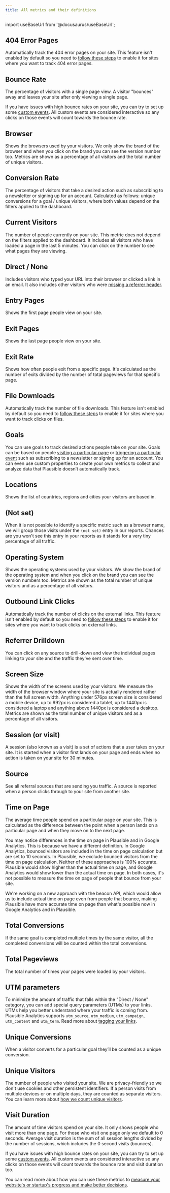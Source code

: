 ```yaml
---
title: All metrics and their definitions
---
```


import useBaseUrl from '@docusaurus/useBaseUrl';

## 404 Error Pages

Automatically track the 404 error pages on your site. This feature isn't enabled by default so you need to [follow these steps](error-pages-tracking-404.md) to enable it for sites where you want to track 404 error pages.

## Bounce Rate

The percentage of visitors with a single page view. A visitor "bounces" away and leaves your site after only viewing a single page.

If you have issues with high bounce rates on your site, you can try to set up some [custom events](custom-event-goals.md). All custom events are considered interactive so any clicks on those events will count towards the bounce rate.

## Browser

Shows the browsers used by your visitors. We only show the brand of the browser and when you click on the brand you can see the version number too. Metrics are shown as a percentage of all visitors and the total number of unique visitors.

## Conversion Rate

The percentage of visitors that take a desired action such as subscribing to a newsletter or signing up for an account. Calculated as follows:
unique conversions for a goal / unique visitors, where both values depend on the filters applied to the dashboard.

## Current Visitors

The number of people currently on your site. This metric does not depend on the filters applied to the dashboard. It includes all visitors who have loaded a page in the last 5 minutes. You can click on the number to see what pages they are viewing.

## Direct / None

Includes visitors who typed your URL into their browser or clicked a link in an email. It also includes other visitors who were [missing a referrer header](https://plausible.io/blog/referrer-policy).

## Entry Pages

Shows the first page people view on your site.

## Exit Pages

Shows the last page people view on your site.

## Exit Rate

Shows how often people exit from a specific page. It's calculated as the number of exits divided by the number of total pageviews for that specific page.

## File Downloads

Automatically track the number of file downloads. This feature isn't enabled by default so you need to [follow these steps](file-downloads-tracking.md) to enable it for sites where you want to track clicks on files.

## Goals

You can use goals to track desired actions people take on your site. Goals can be based on people [visiting a particular page](pageview-goals.md) or [triggering a particular event](custom-event-goals.md) such as subscribing to a newsletter or signing up for an account. You can even use custom properties to create your own metrics to collect and analyze data that Plausible doesn’t automatically track.

## Locations

Shows the list of countries, regions and cities your visitors are based in.

## (Not set)

When it is not possible to identify a specific metric such as a browser name, we will group those visits under the `(not set)` entry in our reports. Chances are you won't see this entry in your reports as it stands for a very tiny percentage of all traffic.

## Operating System

Shows the operating systems used by your visitors. We show the brand of the operating system and when you click on the brand you can see the version numbers too. Metrics are shown as the total number of unique visitors and as a percentage of all visitors.

## Outbound Link Clicks

Automatically track the number of clicks on the external links. This feature isn't enabled by default so you need to [follow these steps](outbound-link-click-tracking.md) to enable it for sites where you want to track clicks on external links.

## Referrer Drilldown

You can click on any source to drill-down and view the individual pages linking to your site and the traffic they've sent over time.

## Screen Size

Shows the width of the screens used by your visitors. We measure the width of the browser window where your site is actually rendered rather than the full screen width. Anything under 576px screen size is considered a mobile device, up to 992px is considered a tablet, up to 1440px is considered a laptop and anything above 1440px is considered a desktop. Metrics are shown as the total number of unique visitors and as a percentage of all visitors.

## Session (or visit)

A session (also known as a visit) is a set of actions that a user takes on your site. It is started when a visitor first lands on your page and ends when no action is taken on your site for 30 minutes.

## Source

See all referral sources that are sending you traffic. A source is reported when a person clicks through to your site from another site.

## Time on Page

The average time people spend on a particular page on your site. This is calculated as the difference between the point when a person lands on a particular page and when they move on to the next page.

You may notice differences in the time on page in Plausible and in Google Analytics. This is because we have a different definition. In Google Analytics, bounced visitors are included in the time on page calculation but are set to 10 seconds. In Plausible, we exclude bounced visitors from the time on page calculation. Neither of these approaches is 100% accurate. Plausible would show higher than the actual time on page, and Google Analytics would show lower than the actual time on page. In both cases, it's not possible to measure the time on page of people that bounce from your site. 

We're working on a new approach with the beacon API, which would allow us to include actual time on page even from people that bounce, making Plausible have more accurate time on page than what's possible now in Google Analytics and in Plausible.

## Total Conversions

If the same goal is completed multiple times by the same visitor, all the completed conversions will be counted within the total conversions.

## Total Pageviews

The total number of times your pages were loaded by your visitors.

## UTM parameters

To minimize the amount of traffic that falls within the "Direct / None" category, you can add special query parameters (UTMs) to your links. UTMs help you better understand where your traffic is coming from. Plausible Analytics supports `utm_source`, `utm_medium`, `utm_campaign`, `utm_content` and `utm_term`. Read more about [tagging your links](manual-link-tagging.md).

## Unique Conversions

When a visitor converts for a particular goal they’ll be counted as a unique conversion.

## Unique Visitors

The number of people who visited your site. We are privacy-friendly so we don't use cookies and other persistent identifiers. If a person visits from multiple devices or on multiple days, they are counted as separate visitors. You can learn more about [how we count unique visitors](https://plausible.io/data-policy).

## Visit Duration

The amount of time visitors spend on your site. It only shows people who visit more than one page. For those who visit one page only we default to 0 seconds. Average visit duration is the sum of all session lengths divided by the number of sessions, which includes the 0 second visits (bounces).

If you have issues with high bounce rates on your site, you can try to set up some [custom events](custom-event-goals.md). All custom events are considered interactive so any clicks on those events will count towards the bounce rate and visit duration too.

You can read more about how you can use these metrics to [measure your website's or startup's progress and make better decisions](https://plausible.io/blog/analytics-metrics-definitions).
